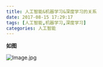 ```yaml
---
title: 人工智能&机器学习&深度学习的关系
date: 2017-08-15 17:29:17
tags: [人工智能,机器学习,深度学习]
categories: 人工智能
---
```


**如图**

![Image.jpg](https://ws1.sinaimg.cn/large/006tKfTcly1fikjocjghrj31520le7cn.jpg)